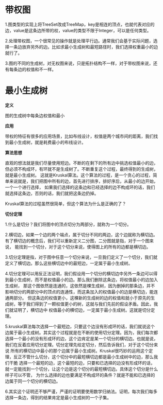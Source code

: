 # 带权图

1.图类型的实现上将TreeSet改成TreeMap，key是相连的顶点，也就代表对应的边，value是这条边所带的权，value的类型不限于Integer，可以是任何类型。

2.处理带权图，一个很常见的操作就是处理平行边。通常我们会基于实际问题，选择一条边放弃另外的边。比如求最小生成树和最短路径时，我们选择权重最小的边
就行了。

3.图的不同的生成树，对无权图来说，只是拓扑结构不一样，对于带权图来说，还有每条边的权值和不一样。

# 最小生成树

**定义**

图的生成树中每条边权值和最小

**应用**

带权的特征有很多的应用场景，比如布线设计，权值是两个城市间的距离，我们找到最小生成树，就是耗费最小的布线设计。

**算法思想**

直观的想法就是我们尽量使用短边。不断的在剩下的所有边中挑选权值最小的边，但必须不构成环，有环就不是生成树了。不断重复这个过程，最终得到的生成树，就是最小生成树。
这就是Kruskal算法。这个算法的过程，是一个贪心的过程，简单来说就是，我们把图中所有的边，首先进行排序，排好序后，从最小的边开始，一个一个进行选择，
如果我们选择的这条边和已经选择的边不构成环的话，我们就选择这条边，否则的话，我们就把这条边扔掉。

Kruskal算法的过程虽然很简单，但这个算法为什么是正确的了？

**切分定理**

1.什么是切分？我们将图中的顶点切分为两部分，就称为一个切分。

2.横切边，如果一个边的两个端点，属于切分不同的两边，这个边就称为横切边。有了横切边的概念后，我们可以重新定义二分图，二分图就是指，对于一个图来说，
能找到一个切分，对于这个切分来说，使得图上的所有的边都是横切边。

3.切分定理是指，对于图中任意一个切分来说，一旦我们定义了一个切分，我们就定义了横切边。那么这些横切边中的最短边，一定属于最小生成树。

4.切分定理可以用反正法证明，我们假设用一个切分的横切边中另外一条边可以得到最小生成树，而不是权值最小的边。那么我们删除这条边，将权值最小的边加入生成树，
那这个图依然是连通的，这依然是棵生成树，因为删掉的那条边，并不影响切分的两部分中的顶点的连通性，而这条加入的权值最小的边是横切边，能连通两部分。
但这条边的权值更小，这棵新的生成树的边的权值和就小于原先的生成树，等于我们得到了一颗权值更小的树，这就与我们先前的假设矛盾。因此，我们就证明了，横切边中
权值最小的横切边，一定属于最小生成树。这就是切分定理。

5.kruskal算法每次选择一个最短边，只要这个边没有形成环的话，我们就说这个边属于最小生成树。其实这个过程就是在不断的使用切分定理。因为，我们每次都
选择一个最小的没有形成环的边，这个边肯定是某一个切分的横切边。也就是说，我们在反着应用切分定理。切分定理先给定切分，然后告诉我们，对于这个切分来说
所有的横切边中最小的那个边属于最小生成树。Kruskal很巧妙的运用这个定理，反正不管什么切分，这个切分中的最短横切边都是最小生成树中的边，那么我们干脆
选择一个最短的边，这个最短的边，只要和已选择的边没有形成环的话，就一定能找到一个切分，让这个边是这个切分的最短横切边。具体这个切分是什么样子可以不管，
为什么选择的边也要满足不构成环的条件？就是不能和已选择的边属于同一个切分的横切边。

6.其实这个证明还不够严谨，严谨的证明要使用数学归纳法。证明，每次我们每多选择一条边，得到的结果肯定是最小生成树的一个子集。

